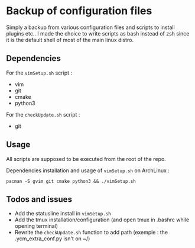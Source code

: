 Backup of configuration files
==============================

Simply a backup from various configuration files and scripts to install plugins etc..
I made the choice to write scripts as bash instead of zsh since it is the default shell of most of the main linux distro.

Dependencies
------------
For the `vimSetup.sh` script :

* vim
* git
* cmake
* python3

For the `checkUpdate.sh` script :

* git

Usage 
-----

All scripts are supposed to be executed from the root of the repo.

Dependencies installation and usage of `vimSetup.sh` on ArchLinux :

    pacman -S gvim git cmake python3 && ./vimSetup.sh

Todos and issues
----------------

* Add the statusline install in `vimSetup.sh`
* Add the tmux installation/configuration (and open tmux in .bashrc while opening terminal)
* Rewrite the `checkUpdate.sh` function to add path (exemple : the .ycm_extra_conf.py isn't on ~/)
